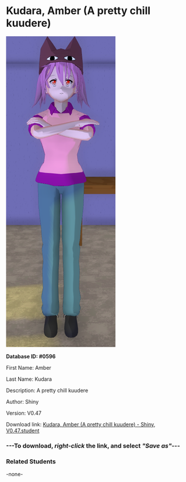 # Kudara, Amber (A pretty chill kuudere)

<img src="Files/Kudara, Amber (A pretty chill kuudere).png" title="Kudara, Amber (A pretty chill kuudere) - Shiny, V0.47">

**Database ID: #0596**

First Name: Amber

Last Name: Kudara

Description: A pretty chill kuudere

Author: Shiny

Version: V0.47

Download link: <a href="https://raw.githubusercontent.com/Arbiter1223/Daigaku-Gurashi-Custom-Students/master/Students/Files/Kudara%2C%20Amber%20(A%20pretty%20chill%20kuudere)%20-%20Shiny%2C%20V0.47.student">Kudara, Amber (A pretty chill kuudere) - Shiny, V0.47.student</a>

### ---**To download, _right-click_ the link, and select _"Save as"_**---

### Related Students

-none-

